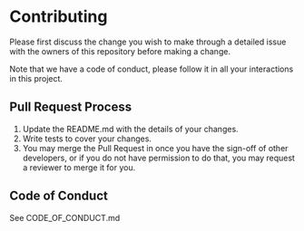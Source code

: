 # Contributing

Please first discuss the change you wish to make through a detailed issue with the owners of this repository before making a change.

Note that we have a code of conduct, please follow it in all your interactions in this project.

## Pull Request Process

1. Update the README.md with the details of your changes.
2. Write tests to cover your changes.
4. You may merge the Pull Request in once you have the sign-off of other developers, or if you do not have permission to do that, you may request a reviewer to merge it for you.

## Code of Conduct

See CODE_OF_CONDUCT.md
